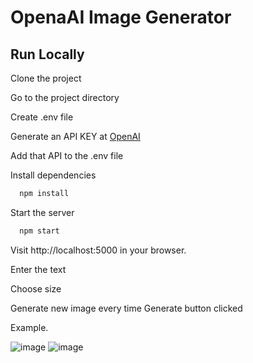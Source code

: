 
# OpenaAI Image Generator




## Run Locally

Clone the project

Go to the project directory

Create .env file

Generate an API KEY at [OpenAI](https://beta.openai.com/)

Add that API to the .env file

Install dependencies

```bash
  npm install
```

Start the server

```bash
  npm start
```

Visit http://localhost:5000 in your browser.

Enter the text

Choose size 

Generate new image every time Generate button clicked

Example. 

![image](https://user-images.githubusercontent.com/78578985/208288735-68456d74-b033-4ac3-8e44-08f212febdf3.png)
![image](https://user-images.githubusercontent.com/78578985/208288754-a16fcd8d-9e3e-4a71-933c-37492f799320.png)





